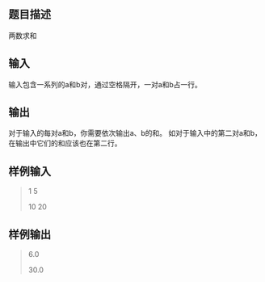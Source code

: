 
## 题目描述
两数求和

## 输入
输入包含一系列的a和b对，通过空格隔开，一对a和b占一行。

## 输出
对于输入的每对a和b，你需要依次输出a、b的和。 
如对于输入中的第二对a和b，在输出中它们的和应该也在第二行。

## 样例输入
> 1 5
> 
> 10 20

## 样例输出
> 6.0
> 
> 30.0

